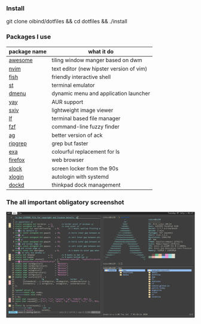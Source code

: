 ### Install

git clone oibind/dotfiles && cd dotfiles && ./install


### Packages I use

| package name | what it do |
| - | - |
[awesome](https://github.com/oibind/awesome-copycats) | tiling window manger based on dwm
[nvim](https://neovim.io) | text editor (new hipster version of vim)
[fish](https://fishshell.com/) | friendly interactive shell
[st](https://github.com/oibind/st) | terminal emulator
[dmenu](https://github.com/oibind/dmenu) | dynamic menu and application launcher
[yay](https://github.com/Jguer/yay) | AUR support
[sxiv](https://github.com/muennich/sxiv) | lightweight image viewer
[lf](https://github.com/gokcehan/lf) | terminal based file manager
[fzf](https://github.com/junegunn/fzf) | command-line fuzzy finder
[ag](https://github.com/ggreer/the_silver_searcher) | better version of ack
[ripgrep](https://github.com/BurntSushi/ripgrep) | grep but faster
[exa](https://github.com/ogham/exa) | colourful replacement for ls
[firefox](https://www.mozilla.org) | web browser
[slock](https://github.com/oibind/slock) | screen locker from the 90s
[xlogin](https://github.com/joukewitteveen/xlogin) | autologin with systemd
[dockd](https://github.com/libthinkpad/dockd) | thinkpad dock management

### The all important obligatory screenshot

![desktop rice](desktop.png)
